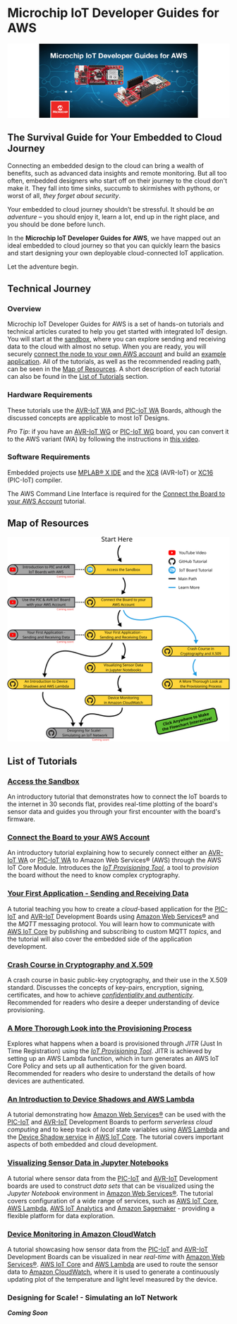 # Microchip IoT Developer Guides for AWS

![AVR-IoT and PIC-IoT board splash art](./figures/header.png)

## The Survival Guide for Your Embedded to Cloud Journey

Connecting an embedded design to the cloud can bring a wealth of benefits, such as advanced data insights and remote monitoring. But all too often, embedded designers who start off on their journey to the cloud don't make it. They fall into time sinks, succumb to skirmishes with pythons, or worst of all, *they forget about security*.

Your embedded to cloud journey shouldn’t be stressful. It should be *an adventure* – you should enjoy it, learn a lot, end up in the right place, and you should be done before lunch.

In the **Microchip IoT Developer Guides for AWS**, we have mapped out an ideal embedded to cloud journey so that you can quickly learn the basics and start designing your own deployable cloud-connected IoT application.

Let the adventure begin.

## Technical Journey

### Overview

Microchip IoT Developer Guides for AWS is a set of hands-on tutorials and technical articles curated to help you get started with integrated IoT design. You will start at the [sandbox](./access-the-sandbox), where you can explore sending and receiving data to the cloud with almost no setup. When you are ready, you will securely [connect the node to your own AWS account](./connect-the-board-to-your-aws-account) and build an [example application](./your-first-application-sending-and-receiving-data). All of the tutorials, as well as the recommended reading path, can be seen in the [Map of Resources](#map-of-resources). A short description of each tutorial can also be found in the [List of Tutorials](#list-of-tutorials) section.

### Hardware Requirements

These tutorials use the [AVR-IoT WA](https://www.microchip.com/DevelopmentTools/ProductDetails/ev15r70a?utm_campaign=IoT-WA-DevBoards&utm_source=GitHub&utm_medium=hyperlink&utm_term=&utm_content=microchip-iot-developer-guide-for-aws-main-intro) and [PIC-IoT WA](https://www.microchip.com/DevelopmentTools/ProductDetails/ev54y39a?utm_campaign=IoT-WA-DevBoards&utm_source=GitHub&utm_medium=hyperlink&utm_term=&utm_content=microchip-iot-developer-guide-for-aws-main-intro) Boards, although the discussed concepts are applicable to most IoT Designs.

*Pro Tip*: if you have an [AVR-IoT WG](https://www.microchip.com/DevelopmentTools/ProductDetails/ac164160?utm_campaign=IoT-WA-DevBoards&utm_source=GitHub&utm_medium=hyperlink&utm_term=&utm_content=microchip-iot-developer-guide-for-aws-main-intro) or [PIC-IoT WG](https://www.microchip.com/DevelopmentTools/ProductDetails/ac164164?utm_campaign=IoT-WA-DevBoards&utm_source=GitHub&utm_medium=hyperlink&utm_term=&utm_content=microchip-iot-developer-guide-for-aws-main-intro) board, you can convert it to the AWS variant (WA) by following the instructions in [this video](https://www.youtube.com/watch?v=nwP8obSRaaE).

### Software Requirements

Embedded projects use [MPLAB® X IDE](https://www.microchip.com/mplab/mplab-x-ide?utm_campaign=IoT-WA-DevBoards&utm_source=GitHub&utm_medium=hyperlink&utm_term=&utm_content=microchip-iot-developer-guide-for-aws-main-intro) and the [XC8](https://www.microchip.com/mplab/compilers?utm_campaign=IoT-WA-DevBoards&utm_source=GitHub&utm_medium=hyperlink&utm_term=&utm_content=microchip-iot-developer-guide-for-aws-main-intro) (AVR-IoT) or [XC16](https://www.microchip.com/mplab/compilers?utm_campaign=IoT-WA-DevBoards&utm_source=GitHub&utm_medium=hyperlink&utm_term=&utm_content=microchip-iot-developer-guide-for-aws-main-intro) (PIC-IoT) compiler.

The AWS Command Line Interface is required for the [Connect the Board to your AWS Account](./connect-the-board-to-your-aws-account) tutorial.

## Map of Resources

[![Map of resources](figures/flowchart_path_legend.svg)](https://microchip-pic-avr-solutions.github.io/microchip-iot-developer-guides-for-aws-interactive-flowchart/)

## List of Tutorials

### [Access the Sandbox](./access-the-sandbox)

An introductory tutorial that demonstrates how to connect the IoT boards to the internet in 30 seconds flat, provides real-time plotting of the board's sensor data and guides you through your first encounter with the board's firmware.

### [Connect the Board to your AWS Account](./connect-the-board-to-your-aws-account)

An introductory tutorial explaining how to securely connect either an [AVR-IoT WA](https://www.microchip.com/DevelopmentTools/ProductDetails/ev15r70a?utm_campaign=IoT-WA-DevBoards&utm_source=GitHub&utm_medium=hyperlink&utm_term=&utm_content=microchip-iot-developer-guide-for-aws-main-tutorial-list) or [PIC-IoT WA](https://www.microchip.com/DevelopmentTools/ProductDetails/ev54y39a?utm_campaign=IoT-WA-DevBoards&utm_source=GitHub&utm_medium=hyperlink&utm_term=&utm_content=microchip-iot-developer-guide-for-aws-main-tutorial-list) to Amazon Web Services® (AWS) through the AWS IoT Core Module. Introduces the [*IoT Provisioning Tool*](http://www.microchip.com/mymicrochip/filehandler.aspx?ddocname=en1001525), a tool to *provision* the board without the need to know complex cryptography.

### [Your First Application - Sending and Receiving Data](./your-first-application-sending-and-receiving-data)

A tutorial teaching you how to create a *cloud*-based application for the [PIC-IoT](https://www.microchip.com/DevelopmentTools/ProductDetails/ev54y39a?utm_campaign=IoT-WA-DevBoards&utm_source=GitHub&utm_medium=hyperlink&utm_term=&utm_content=microchip-iot-developer-guide-for-aws-main-tutorial-list) and [AVR-IoT](https://www.microchip.com/DevelopmentTools/ProductDetails/ev15r70a?utm_campaign=IoT-WA-DevBoards&utm_source=GitHub&utm_medium=hyperlink&utm_term=&utm_content=microchip-iot-developer-guide-for-aws-main-tutorial-list) Development Boards using [Amazon Web Services®](https://aws.amazon.com/what-is-aws/) and the *MQTT* messaging protocol. You will learn how to communicate with [AWS IoT Core](https://aws.amazon.com/iot-core/) by publishing and subscribing to custom MQTT *topics*, and the tutorial will also cover the embedded side of the application development.

### [Crash Course in Cryptography and X.509](./crash-course-in-cryptography-and-x509)

A crash course in basic public-key cryptography, and their use in the X.509 standard. Discusses the concepts of key-pairs, encryption, signing, certificates, and how to achieve [*confidentiality* and *authenticity*](https://en.wikipedia.org/wiki/Information_security). Recommended for readers who desire a deeper understanding of device provisioning.

### [A More Thorough Look into the Provisioning Process](./a-more-thorough-look-into-the-provisioning-process)

Explores what happens when a board is provisioned through *JITR* (Just In Time Registration) using the [*IoT Provisioning Tool*](http://www.microchip.com/mymicrochip/filehandler.aspx?ddocname=en1001525). JITR is achieved by setting up an AWS Lambda function, which in turn generates an AWS IoT Core Policy and sets up all authentication for the given board. Recommended for readers who desire to understand the details of how devices are authenticated.

### [An Introduction to Device Shadows and AWS Lambda](./an-introduction-to-device-shadows-and-aws-lambda)

A tutorial demonstrating how [Amazon Web Services®](https://aws.amazon.com/what-is-aws/) can be used with the [PIC-IoT](https://www.microchip.com/DevelopmentTools/ProductDetails/ev54y39a?utm_campaign=IoT-WA-DevBoards&utm_source=GitHub&utm_medium=hyperlink&utm_term=&utm_content=microchip-iot-developer-guide-for-aws-main-tutorial-list) and [AVR-IoT](https://www.microchip.com/DevelopmentTools/ProductDetails/ev15r70a?utm_campaign=IoT-WA-DevBoards&utm_source=GitHub&utm_medium=hyperlink&utm_term=&utm_content=microchip-iot-developer-guide-for-aws-main-tutorial-list) Development Boards to perform *serverless cloud computing* and to keep track of *local* state variables using [AWS Lambda](https://aws.amazon.com/lambda/) and the [Device Shadow service](https://docs.aws.amazon.com/iot/latest/developerguide/iot-device-shadows.html) in [AWS IoT Core](https://aws.amazon.com/iot-core/). The tutorial covers important aspects of both embedded and cloud development.

### [Visualizing Sensor Data in Jupyter Notebooks](./visualizing-sensor-data-in-jupyter-notebooks)

A tutorial where sensor data from the [PIC-IoT](https://www.microchip.com/DevelopmentTools/ProductDetails/ev54y39a?utm_campaign=IoT-WA-DevBoards&utm_source=GitHub&utm_medium=hyperlink&utm_term=&utm_content=microchip-iot-developer-guide-for-aws-main-tutorial-list) and [AVR-IoT](https://www.microchip.com/DevelopmentTools/ProductDetails/ev15r70a?utm_campaign=IoT-WA-DevBoards&utm_source=GitHub&utm_medium=hyperlink&utm_term=&utm_content=microchip-iot-developer-guide-for-aws-main-tutorial-list) Development boards are used to construct *data sets* that can be visualized using the *Jupyter Notebook* environment in [Amazon Web Services®](https://aws.amazon.com/what-is-aws/). The tutorial covers configuration of a wide range of services, such as [AWS IoT Core](https://aws.amazon.com/iot-core/), [AWS Lambda](https://aws.amazon.com/lambda/), [AWS IoT Analytics](https://aws.amazon.com/iot-analytics/) and [Amazon Sagemaker](https://aws.amazon.com/sagemaker/) - providing a flexible platform for data exploration.

### [Device Monitoring in Amazon CloudWatch](./device-monitoring-in-amazon-cloudWatch)

A tutorial showcasing how sensor data from the [PIC-IoT](https://www.microchip.com/DevelopmentTools/ProductDetails/ev54y39a?utm_campaign=IoT-WA-DevBoards&utm_source=GitHub&utm_medium=hyperlink&utm_term=&utm_content=microchip-iot-developer-guide-for-aws-main-tutorial-list) and [AVR-IoT](https://www.microchip.com/DevelopmentTools/ProductDetails/ev15r70a?utm_campaign=IoT-WA-DevBoards&utm_source=GitHub&utm_medium=hyperlink&utm_term=&utm_content=microchip-iot-developer-guide-for-aws-main-tutorial-list) Development Boards can be visualized in near *real-time* with [Amazon Web Services®](https://aws.amazon.com/what-is-aws/). [AWS IoT Core](https://aws.amazon.com/iot-core/) and [AWS Lambda](https://aws.amazon.com/lambda/) are used to route the sensor data to [Amazon CloudWatch](https://aws.amazon.com/cloudwatch/), where it is used to generate a continuously updating plot of the temperature and light level measured by the device.

### Designing for Scale! - Simulating an IoT Network

***Coming Soon***
